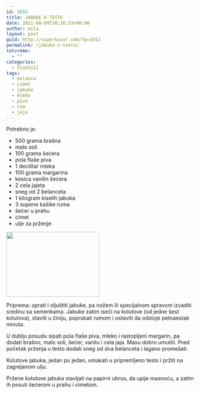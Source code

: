```yaml
---
id: 1652
title: JABUKE U TESTU
date: 2011-08-09T10:16:53+00:00
author: mila
layout: post
guid: http://superkuvar.com/?p=1652
permalink: /jabuke-u-testu/
totvreme:
  - ""
categories:
  - Slatkiši
tags:
  - belanca
  - cimet
  - jabuke
  - mleko
  - pivo
  - rum
  - jaja
---
```

Potrebno je:

  * 500 grama brašna
  * malo soli
  * 100 grama šećera
  * pola flaše piva
  * 1 decilitar mleka
  * 100 grama margarina
  * kesica vanilin šećera
  * 2 cela jajeta
  * sneg od 2 belanceta
  * 1 kilogram kiselih jabuka
  * 3 supene kašike ruma
  * šećer u prahu
  * cimet
  * ulje za prženje

<img class="alignnone size-full wp-image-1653" title="jabukeuslafroku" src="//superkuvar.com/wp-content/uploads/2011/08/jabukeuslafroku-e1312884902848.jpg" alt="" width="247" height="173" /> 

Priprema: oprati i oljuštiti jabuke, pa nožem ili specijalnom spravom izvaditi sredinu sa semenkama. Jabuke zatim iseći na kolutove (od jedne šest kolutova), staviti u činiju, poprskati rumom i ostaviti da odstoje petnaestak minuta.

U dublju posudu sipati pola flaše piva, mleko i rastopljeni margarin, pa dodati brašno, malo soli, šećer, vanilu i cela jaja. Masu dobro umutiti. Pred početak prženja u testo dodati sneg od dva belanceta i lagano promešati.

Kolutove jabuka, jedan po jedan, umakati u pripremljeno testo i pržiti na zagrejanom ulju.

Pržene kolutove jabuka stavljati na papirni ubrus, da upije masnoću, a zatim ih posuti šećerom u prahu i cimetom.